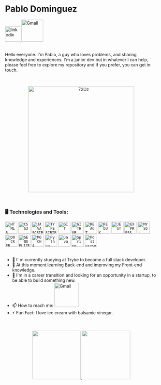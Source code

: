 <div>
    <h1 align="left">Pablo Dominguez</h1>
    <a href="https://www.linkedin.com/in/pablo-dominguez73/">
        <img width="50px" src="https://i.ibb.co/8c1Qd0p/download.png" alt="linkedin">
    </a>
    <a href="mailto:pasaxo@gmail.com" >
        <img alt="Gmail" width="72px" src="https://i.ibb.co/VJCXqdV/Email-PNG-HD-Image.png" alt="Gmail">
    </a>
</div>

</br>

Hello everyone. I'm Pablo, a guy who loves problems, and sharing knowledge and experiences. I'm a junior dev but in whatever I can help, please feel free to explore my repository and if you prefer, you can get in touch.

</br>

<p align="center">
  <img src="https://i.ibb.co/0rDjcRZ/72Oz.gif" alt="72Oz" border="0" width="350">
</p>

</br>

### 🖥️ Technologies and Tools:
<code><img width="40px" src="https://cdn.jsdelivr.net/gh/devicons/devicon/icons/html5/html5-original-wordmark.svg" title = "HTML5"/></code>
<code><img width="40px" src="https://cdn.jsdelivr.net/gh/devicons/devicon/icons/css3/css3-original-wordmark.svg" title = "CSS3"/></code>
<code><img width="40px" src="https://cdn.jsdelivr.net/gh/devicons/devicon/icons/javascript/javascript-original.svg" title = "JAVASCRIPT"/></code>
<code><img width="40px" src="https://cdn.jsdelivr.net/gh/devicons/devicon/icons/typescript/typescript-plain.svg" title = "TYPESCRIPT"/></code>
<code><img width="40px" src="https://cdn.jsdelivr.net/gh/devicons/devicon/icons/git/git-original.svg" title = "GIT"/></code>
<code><img width="40px" src="https://cdn.jsdelivr.net/gh/devicons/devicon/icons/github/github-original.svg" title = "GITHUB"/></code>
<code><img width="40px" src="https://cdn.jsdelivr.net/gh/devicons/devicon/icons/react/react-original.svg" title = "REACT"/></code>
<code><img width="40px" src="https://cdn.jsdelivr.net/gh/devicons/devicon/icons/redux/redux-original.svg" title = "REDUX"/></code>
<code><img width="40px" src="https://cdn.jsdelivr.net/gh/devicons/devicon/icons/jest/jest-plain.svg" 
title = "JEST"/></code>
<code><img width="40px" src="https://cdn.jsdelivr.net/gh/devicons/devicon/icons/express/express-original.svg" title = "EXPRESS"/></code>
<code><img width="40px" src="https://cdn.jsdelivr.net/gh/devicons/devicon/icons/mysql/mysql-original.svg" title = "MYSQL"/></code>
<code><img width="40px" src="https://cdn.jsdelivr.net/gh/devicons/devicon/icons/docker/docker-original.svg" title = "DOCKER"/></code>
<code><img width="40px" src="https://cdn.jsdelivr.net/gh/devicons/devicon/icons/sequelize/sequelize-original.svg" title = "SEQUELIZE"/></code>
<code><img width="40px" src="https://cdn.jsdelivr.net/gh/devicons/devicon/icons/mocha/mocha-plain.svg" title = "MOCHA"/></code>
<code><img width="40px" src="https://cdn.jsdelivr.net/gh/devicons/devicon/icons/python/python-original.svg" title = "Python"/></code>
<code><img width="40px" src="https://cdn.jsdelivr.net/gh/devicons/devicon/icons/java/java-original.svg" title = "Java"/></code>
<code><img width="40px" src="https://cdn.jsdelivr.net/gh/devicons/devicon/icons/spring/spring-original.svg" title = "Spring"/></code>
<code><img width="40px" src="https://cdn.jsdelivr.net/gh/devicons/devicon/icons/postgresql/postgresql-original.svg" title = "Postgresql"/></code>    
</br>

- 🔭 I' m currently studying at Trybe to become a full stack developer.
- 🌱 At this moment learning Back-end and improving my Front-end knowledge.
- 👯 I'm in a career transition and looking for an opportunity in a startup, to be able to build something new.
- 📫 How to reach me: <a href="mailto:pasaxo@gmail.com"><img alt="Gmail" width="80px" src="https://i.ibb.co/QXf3p1X/gmail-logo-1-1.pnghttps://i.ibb.co/dtvrg3Z/gmail-logo-1-1-1536x353.png" /></a>
- ⚡ Fun Fact: I love ice cream with balsamic vinegar.

</br>
<p align="center">
    <a href="https://github.com/Pablo73">
        <img height="160em" src="https://github-readme-stats-eight-theta.vercel.app/api?username=Pablo73&show_icons=true&theme=algolia&include_all_commits=true&count_private=true"/>
        <img height="160em" src="https://github-readme-stats-eight-theta.vercel.app/api/top-langs/?username=Pablo73&layout=compact&langs_count=8&theme=algolia"/>
    </a>
</p>
